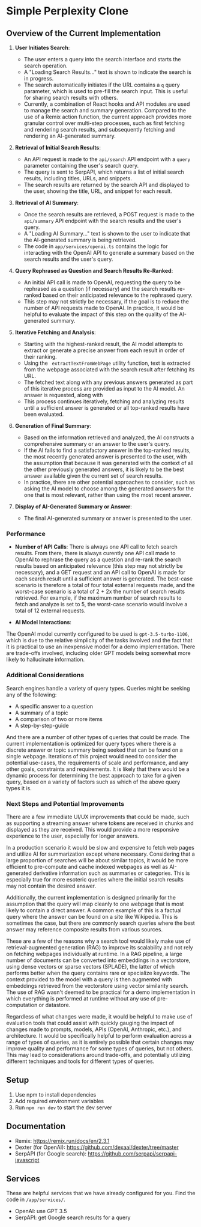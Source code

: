 # Simple Perplexity Clone

## Overview of the Current Implementation

1. **User Initiates Search**:
   - The user enters a query into the search interface and starts the search operation.
   - A "Loading Search Results..." text is shown to indicate the search is in progress. 
   - The search automatically initiates if the URL contains a `q` query parameter, which is used to pre-fill the search input. This is useful for sharing search results with others.
   - Currently, a combination of React hooks and API modules are used to manage the search and summary generation. Compared to the use of a Remix action function, the current approach provides more granular control over multi-step processes, such as first fetching and rendering search results, and subsequently fetching and rendering an AI-generated summary. 

2. **Retrieval of Initial Search Results**:
   - An API request is made to the `api/search` API endpoint with a `query` parameter containing the user's search query.
   - The query is sent to SerpAPI, which returns a list of initial search results, including titles, URLs, and snippets.
   - The search results are returned by the search API and displayed to the user, showing the title, URL, and snippet for each result.

3. **Retrieval of AI Summary**:
   - Once the search results are retrieved, a POST request is made to the `api/summary` API endpoint with the search results and the user's query.
   - A "Loading AI Summary..." text is shown to the user to indicate that the AI-generated summary is being retrieved.
   - The code in `app/services/openai.ts` contains the logic for interacting with the OpenAI API to generate a summary based on the search results and the user's query.

4. **Query Rephrased as Question and Search Results Re-Ranked**:
   - An initial API call is made to OpenAI, requesting the query to be rephrased as a question (if necessary) and the search results re-ranked based on their anticipated relevance to the rephrased query. 
   - This step may not strictly be necessary, if the goal is to reduce the number of API requests made to OpenAI. In practice, it would be helpful to evaluate the impact of this step on the quality of the AI-generated summary.


5. **Iterative Fetching and Analysis**:
   - Starting with the highest-ranked result, the AI model attempts to extract or generate a precise answer from each result in order of their ranking.
   - Using the ` extractTextFromWebPage` utility function, text is extracted from the webpage associated with the search result after fetching its URL. 
   - The fetched text along with any previous answers generated as part of this iterative process are provided as input to the AI model. An answer is requested, along with 
   - This process continues iteratively, fetching and analyzing results until a sufficient answer is generated or all top-ranked results have been evaluated.

6. **Generation of Final Summary**:
   - Based on the information retrieved and analyzed, the AI constructs a comprehensive summary or an answer to the user's query.
   - If the AI fails to find a satisfactory answer in the top-ranked results, the most recently generated answer is presented to the user, with the assumption that because it was generated with the context of all the other previously generated answers, it is likely to be the best answer available given the current set of search results. 
   - In practice, there are other potential approaches to consider, such as asking the AI model to choose among the generated answers for the one that is most relevant, rather than using the most recent answer.

7. **Display of AI-Generated Summary or Answer**:
   - The final AI-generated summary or answer is presented to the user.

### Performance

- **Number of API Calls**: There is always one API call to fetch search results. From there, there is always curently one API call made to OpenAI to rephrase the query as a question and re-rank the search results based on anticipated relevance (this step may not strictly be necessary), and a GET request and an API call to OpenAI is made for each search result until a sufficient answer is generated. The best-case scenario is therefore a total of four total external requests made, and the worst-case scenario is a total of 2 + 2x the number of search results retrieved. For example, if the maximum number of search results to fetch and analyze is set to 5, the worst-case scenario would involve a total of 12 external requests.

- **AI Model Interactions**: 

The OpenAI model currently configured to be used is `gpt-3.5-turbo-1106`, which is due to the relative simplicity of the tasks involved and the fact that it is practical to use an inexpensive model for a demo implementation. There are trade-offs involved, including older GPT models being somewhat more likely to hallucinate information.

### Additional Considerations

Search engines handle a variety of query types. Queries might be seeking any of the following:
* A specific answer to a question
* A summary of a topic 
* A comparison of two or more items
* A step-by-step-guide 

And there are a number of other types of queries that could be made. The current implementation is optimized for query types where there is a discrete answer or topic summary being seeked that can be found on a single webpage. Iterations of this project would need to consider the potential use-cases, the requirements of scale and performance, and any other goals, constraints and requirements. It is likely that there would be a dynamic process for determining the best approach to take for a given query, based on a variety of factors such as which of the above query types it is. 

### Next Steps and Potential Improvements

There are a few immediate UI/UX improvements that could be made, such as supporting a streaming answer where tokens are received in chunks and displayed as they are received. This would provide a more responsive experience to the user, especially for longer answers.

In a production scenario it would be slow and expensive to fetch web pages and utilize AI for summarization except where necessary. Considering that a large proportion of searches will be about similar topics, it would be more efficient to pre-compute and cache indexed webpages as well as AI-generated derivative information such as summaries or categories. This is especially true for more esoteric queries where the initial search results may not contain the desired answer.

Additionally, the current implementation is designed primarily for the assumption that the query will map cleanly to one webpage that is most likely to contain a direct answer. A common example of this is a factual query where the answer can be found on a site like Wikipedia. This is sometimes the case, but there are commonly search queries where the best answer may reference composite results from various sources. 

These are a few of the reasons why a search tool would likely make use of retrieval-augmented generation (RAG) to improve its scalability and not rely on fetching webpages individually at runtime. In a RAG pipeline, a large number of documents can be converted into embeddings in a vectorstore, using dense vectors or sparse vectors (SPLADE), the latter of which performs better when the query contains rare or specialize keywords. The context provided to the model with a query is then augmented with embeddings retrieved from the vectorstore using vector similarity search. The use of RAG wasn't deemed to be practical for a demo implementation in which everything is performed at runtime without any use of pre-computation or datastore. 

Regardless of what changes were made, it would be helpful to make use of evaluation tools that could assist with quickly gauging the impact of changes made to prompts, models, APIs (OpenAI, Anthropic, etc.), and architecture. It would be specifically helpful to perform evaluation across a range of types of queries, as it is entirely possible that certain changes may improve quality and performance for some types of queries, but not others. This may lead to considerations around trade-offs, and potentially utilizing different techniques and tools for different types of queries. 


## Setup

1. Use npm to install dependencies
2. Add required environment variables
3. Run `npm run dev` to start the dev server

## Documentation

- Remix: https://remix.run/docs/en/2.3.1
- Dexter (for OpenAI): https://github.com/dexaai/dexter/tree/master
- SerpAPI (for Google search): https://github.com/serpapi/serpapi-javascript

## Services

These are helpful services that we have already configured for you. Find the 
code in `/app/services/`.

- OpenAI: use GPT 3.5
- SerpAPI: get Google search results for a query

